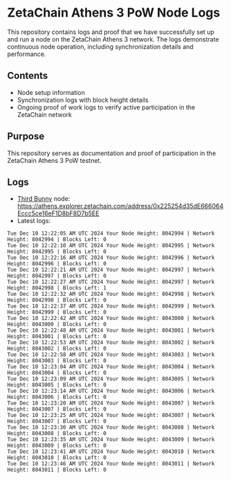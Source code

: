 # ZetaChain Athens 3 PoW Node Logs
This repository contains logs and proof that we have successfully set up and run a node on the ZetaChain Athens 3 network. The logs demonstrate continuous node operation, including synchronization details and performance.

## Contents
- Node setup information
- Synchronization logs with block height details
- Ongoing proof of work logs to verify active participation in the ZetaChain network

## Purpose
This repository serves as documentation and proof of participation in the ZetaChain Athens 3 PoW testnet.

## Logs

- [Third Bunny](https://thirdbunny.xyz/) node: https://athens.explorer.zetachain.com/address/0x225254d35dE666064Eccc5ce16eF1D8bF8D7b5EE
- Latest logs:
```
Tue Dec 10 12:22:05 AM UTC 2024 Your Node Height: 8042994 | Network Height: 8042994 | Blocks Left: 0
Tue Dec 10 12:22:10 AM UTC 2024 Your Node Height: 8042995 | Network Height: 8042995 | Blocks Left: 0
Tue Dec 10 12:22:16 AM UTC 2024 Your Node Height: 8042996 | Network Height: 8042996 | Blocks Left: 0
Tue Dec 10 12:22:21 AM UTC 2024 Your Node Height: 8042997 | Network Height: 8042997 | Blocks Left: 0
Tue Dec 10 12:22:27 AM UTC 2024 Your Node Height: 8042997 | Network Height: 8042998 | Blocks Left: 1
Tue Dec 10 12:22:32 AM UTC 2024 Your Node Height: 8042998 | Network Height: 8042998 | Blocks Left: 0
Tue Dec 10 12:22:37 AM UTC 2024 Your Node Height: 8042999 | Network Height: 8042999 | Blocks Left: 0
Tue Dec 10 12:22:42 AM UTC 2024 Your Node Height: 8043000 | Network Height: 8043000 | Blocks Left: 0
Tue Dec 10 12:22:48 AM UTC 2024 Your Node Height: 8043001 | Network Height: 8043001 | Blocks Left: 0
Tue Dec 10 12:22:53 AM UTC 2024 Your Node Height: 8043002 | Network Height: 8043002 | Blocks Left: 0
Tue Dec 10 12:22:58 AM UTC 2024 Your Node Height: 8043003 | Network Height: 8043003 | Blocks Left: 0
Tue Dec 10 12:23:04 AM UTC 2024 Your Node Height: 8043004 | Network Height: 8043004 | Blocks Left: 0
Tue Dec 10 12:23:09 AM UTC 2024 Your Node Height: 8043005 | Network Height: 8043005 | Blocks Left: 0
Tue Dec 10 12:23:14 AM UTC 2024 Your Node Height: 8043006 | Network Height: 8043006 | Blocks Left: 0
Tue Dec 10 12:23:20 AM UTC 2024 Your Node Height: 8043007 | Network Height: 8043007 | Blocks Left: 0
Tue Dec 10 12:23:25 AM UTC 2024 Your Node Height: 8043007 | Network Height: 8043007 | Blocks Left: 0
Tue Dec 10 12:23:30 AM UTC 2024 Your Node Height: 8043008 | Network Height: 8043008 | Blocks Left: 0
Tue Dec 10 12:23:35 AM UTC 2024 Your Node Height: 8043009 | Network Height: 8043009 | Blocks Left: 0
Tue Dec 10 12:23:41 AM UTC 2024 Your Node Height: 8043010 | Network Height: 8043010 | Blocks Left: 0
Tue Dec 10 12:23:46 AM UTC 2024 Your Node Height: 8043011 | Network Height: 8043011 | Blocks Left: 0
```
